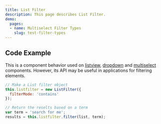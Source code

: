 ```yaml
---
title: List Filter
description: This page describes List Filter.
demo:
  pages:
  - name: Multiselect Filter Types
    slug: test-filter-types
---
```


## Code Example

This is a component behavior used on [listview]( ./listview), [dropdown]( ./dropdown) and [multiselect]( ./multiselect) components. However, its API may be useful in applications for filtering elements.

```javascript
// Make a List filter object
this.listfilter = new ListFilter({
  filterMode: 'contains'
});

// Return the reselts based on a term
var term = 'search for me';
results = this.listfilter.filter(list, term);

```
